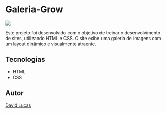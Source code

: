 # Galeria-Grow
![][def]

Este projeto foi desenvolvido com o objetivo de treinar o desenvolvimento de sites, utilizando HTML e CSS. O site exibe uma galeria de imagens com um layout dinâmico e visualmente atraente.

## Tecnologias
* HTML
* CSS

## Autor
[David Lucas](<https://www.linkedin.com/in/david-lucas-19370727b/>)

[def]: ./review.png